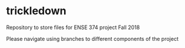 # trickledown
Repository to store files for ENSE 374 project Fall 2018

Please navigate using branches to different components of the project
